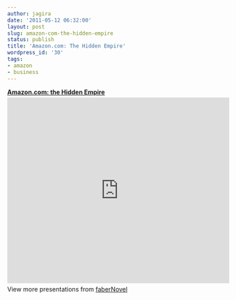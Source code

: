 ```yaml
---
author: jagira
date: '2011-05-12 06:32:00'
layout: post
slug: amazon-com-the-hidden-empire
status: publish
title: 'Amazon.com: The Hidden Empire'
wordpress_id: '30'
tags:
- amazon
- business
---
```


<div style="width:510px" id="__ss_7928875"> 
<strong style="display:block;margin:12px 0 4px"><a href="http://www.slideshare.net/faberNovel/amazoncom-the-hidden-empire" title="Amazon.com: the Hidden Empire" target="_blank">Amazon.com: the Hidden Empire</a></strong> <iframe src="http://www.slideshare.net/slideshow/embed_code/7928875" width="510"
height="426" frameborder="0" marginwidth="0" marginheight="0" scrolling="no"></iframe> <div style="padding:5px 0 12px"> View more presentations from <a href="http://www.slideshare.net/faberNovel" target="_blank">faberNovel</a></div> 
</div>

